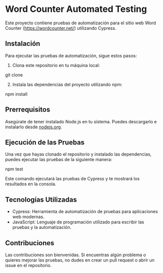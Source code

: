 # Word Counter Automated Testing

Este proyecto contiene pruebas de automatización para el sitio web Word Counter (https://wordcounter.net/) utilizando Cypress.

## Instalación

Para ejecutar las pruebas de automatización, sigue estos pasos:

1. Clona este repositorio en tu máquina local:

git clone <url-del-repositorio>

2. Instala las dependencias del proyecto utilizando npm:

npm install


## Prerrequisitos

Asegúrate de tener instalado Node.js en tu sistema. Puedes descargarlo e instalarlo desde [nodejs.org](https://nodejs.org/).

## Ejecución de las Pruebas

Una vez que hayas clonado el repositorio y instalado las dependencias, puedes ejecutar las pruebas de la siguiente manera:

npm test

Este comando ejecutará las pruebas de Cypress y te mostrará los resultados en la consola.

## Tecnologías Utilizadas

- Cypress: Herramienta de automatización de pruebas para aplicaciones web modernas.
- JavaScript: Lenguaje de programación utilizado para escribir las pruebas y la automatización.

## Contribuciones

Las contribuciones son bienvenidas. Si encuentras algún problema o quieres mejorar las pruebas, no dudes en crear un pull request o abrir un issue en el repositorio.
